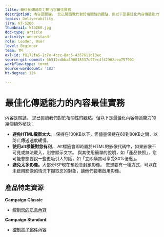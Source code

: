 ```yaml
---
title: 最佳化傳遞能力的內容最佳實務
description: 內容是關鍵。 您已閱讀我們對於相關性的觀點，但以下是最佳化內容傳遞能力的幾個額外秘訣。
topics: Deliverability
jira: KT-5260
thumbnail: kt5260.jpg
doc-type: article
activity: understand
role: Leader, User
level: Beginner
team: TM
exl-id: f0172fa5-1c7e-4ccc-8ac5-4357611d13ec
source-git-commit: 6b312cdbba496818337c97ec4f42962aea757901
workflow-type: tm+mt
source-wordcount: '182'
ht-degree: 12%

---
```


# 最佳化傳遞能力的內容最佳實務

內容是關鍵。 您已閱讀我們對於相關性的觀點，但以下是最佳化內容傳遞能力的幾個額外秘訣：

* **避免HTML檔案太大**。 保持在100KB以下，但儘量保持在60到80KB之間，以防止傳送速度緩慢。
* **使用alt標籤對您有利**。 Alt標籤會即時置於HTML的影像代碼中，如果影像不可見或無法載入，則會顯示文字。 與其使用簡單的說明，如「產品快照」，您可能會想要說一些更吸引人的話，如「立即購買可享受30%優惠」。
* **避免太多影像。**&#x200B;大部分ISP現在預設會封鎖影像。 您想要有一種方式，可以在未啟用影像的情況下擷取您的對象，讓他們接著啟用影像。

## 產品特定資源

**Campaign Classic**

* [控制您的訊息內容](https://experienceleague.adobe.com/docs/campaign-classic/using/sending-messages/deliverability-management/control-message-content.html)

**Campaign Standard**

* [控制電子郵件內容](https://experienceleague.adobe.com/docs/campaign-standard/using/testing-and-sending/managing-deliverability/control-email-content.html#testing-and-sending)
